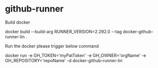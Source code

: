 # github-runner

Build docker 

docker build --build-arg RUNNER_VERSION=2.292.0 --tag docker-github-runner-lin .


Run the docker please trigger below command 

docker run -e GH_TOKEN='myPatToken' -e GH_OWNER='orgName' -e GH_REPOSITORY='repoName' -d docker-github-runner-lin
